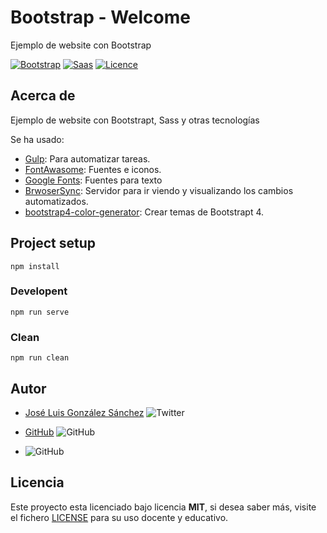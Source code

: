 # Bootstrap - Welcome
Ejemplo de website con Bootstrap

[![Bootstrap](https://img.shields.io/badge/Bootstrap-%20Ready-blue)](https://getbootstrap.com/)
[![Saas](https://img.shields.io/badge/Sass-%20Ready-ff69b4)](https://sass-lang.com/)
[![Licence](https://img.shields.io/github/license/joseluisgs/NodeMonRest)](https://github.com/joseluisgs/NodeMonRest/blob/master/LICENSE)

## Acerca de
Ejemplo de website con Bootstrapt, Sass y otras tecnologías

Se ha usado:
* [Gulp](https://gulpjs.com/): Para automatizar tareas.
* [FontAwasome](https://fontawesome.com/v4.7.0/icons/): Fuentes e iconos.
* [Google Fonts](https://fonts.google.com/): Fuentes para texto
* [BrwoserSync](https://www.browsersync.io/): Servidor para ir viendo y visualizando los cambios automatizados.
* [bootstrap4-color-generator](https://lingtalfi.com/bootstrap4-color-generator): Crear temas de Bootstrapt 4.


## Project setup
```
npm install
```

### Developent
```
npm run serve
```

### Clean
```
npm run clean
```

## Autor
* [José Luis González Sánchez](https://twitter.com/joseluisgonsan) ![Twitter](https://img.shields.io/twitter/follow/joseluisgonsan?style=social)


* [GitHub](https://github.com/joseluisgs) ![GitHub](https://img.shields.io/github/followers/joseluisgs?style=social)

* ![GitHub](https://img.shields.io/github/last-commit/joseluisgs/bootstrap-welcome)

## Licencia
Este proyecto esta licenciado bajo licencia __MIT__, si desea saber más, visite el fichero [LICENSE](https://github.com/joseluisgs/notas-back-nem/blob/master/LICENSE) para su uso docente y educativo.
